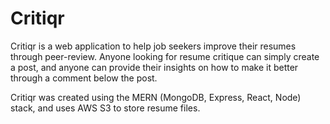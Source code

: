 # Critiqr

Critiqr is a web application to help job seekers improve their resumes through peer-review. Anyone looking for resume critique can simply create a post, and anyone can provide their insights on how to make it better through a comment below the post. 

Critiqr was created using the MERN (MongoDB, Express, React, Node) stack, and uses AWS S3 to store resume files.
